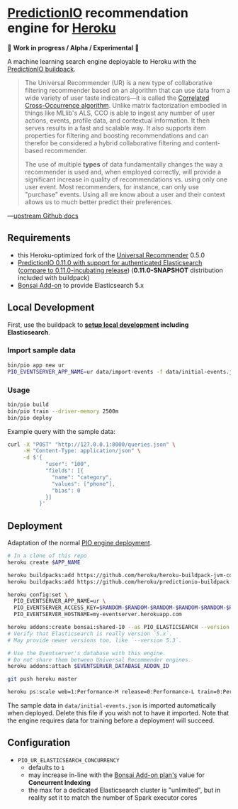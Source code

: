 # [PredictionIO](https://predictionio.incubator.apache.org) recommendation engine for [Heroku](https://www.heroku.com)

🚧 **Work in progress / Alpha / Experimental** 🚧

A machine learning search engine deployable to Heroku with the [PredictionIO buildpack](https://github.com/heroku/predictionio-buildpack).

> The Universal Recommender (UR) is a new type of collaborative filtering recommender based on an algorithm that can use data from a wide variety of user taste indicators&mdash;it is called the [Correlated Cross-Occurrence algorithm](https://mahout.apache.org/users/algorithms/intro-cooccurrence-spark.html). Unlike matrix factorization embodied in things like MLlib's ALS, CCO is able to ingest any number of user actions, events, profile data, and contextual information. It then serves results in a fast and scalable way. It also supports item properties for filtering and boosting recommendations and can therefor be considered a hybrid collaborative filtering and content-based recommender.
>
> The use of multiple **types** of data fundamentally changes the way a recommender is used and, when employed correctly, will provide a significant increase in quality of recommendations vs. using only one user event. Most recommenders, for instance, can only use "purchase" events. Using all we know about a user and their context allows us to much better predict their preferences.

—[upstream Github docs](https://github.com/actionml/universal-recommender)


## Requirements

* this Heroku-optimized fork of the [Universal Recommender](https://github.com/actionml/universal-recommender) 0.5.0
* [PredictionIO 0.11.0 with support for authenticated Elasticsearch](https://github.com/mars/incubator-predictionio/tree/esclient-auth) ([compare to 0.11.0-incubating release](https://github.com/apache/incubator-predictionio/compare/release/0.11.0...mars:esclient-auth)) (**0.11.0-SNAPSHOT** distribution included with buildpack)
* [Bonsai Add-on](https://elements.heroku.com/addons/bonsai) to provide Elasticsearch 5.x


## Local Development

First, use the buildpack to **[setup local development](https://github.com/heroku/predictionio-buildpack/blob/master/DEV.md) including Elasticsearch**.

### Import sample data

```bash
bin/pio app new ur
PIO_EVENTSERVER_APP_NAME=ur data/import-events -f data/initial-events.json
```

### Usage

```bash
bin/pio build
bin/pio train --driver-memory 2500m
bin/pio deploy
```

Example query with the sample data:

```bash
curl -X "POST" "http://127.0.0.1:8000/queries.json" \
     -H "Content-Type: application/json" \
     -d $'{
            "user": "100",
            "fields": [{
              "name": "category",
              "values": ["phone"],
              "bias": 0
            }]
          }'
```

## Deployment

Adaptation of the normal [PIO engine deployment](https://github.com/heroku/predictionio-buildpack/blob/master/CUSTOM.md#engine).

```bash
# In a clone of this repo
heroku create $APP_NAME

heroku buildpacks:add https://github.com/heroku/heroku-buildpack-jvm-common.git
heroku buildpacks:add https://github.com/heroku/predictionio-buildpack.git

heroku config:set \
  PIO_EVENTSERVER_APP_NAME=ur \
  PIO_EVENTSERVER_ACCESS_KEY=$RANDOM-$RANDOM-$RANDOM-$RANDOM-$RANDOM-$RANDOM \
  PIO_EVENTSERVER_HOSTNAME=my-eventserver.herokuapp.com

heroku addons:create bonsai:shared-10 --as PIO_ELASTICSEARCH --version 5.1
# Verify that Elasticsearch is really version `5.x`.
# May provide newer versions too, like `--version 5.3`.

# Use the Eventserver's database with this engine.
# Do not share them between Universal Recommender engines.
heroku addons:attach $EVENTSERVER_DATABASE_ADDON_ID

git push heroku master

heroku ps:scale web=1:Performance-M release=0:Performance-L train=0:Performance-L
```

The sample data in `data/initial-events.json` is imported automatically when deployed. Delete this file if you wish not to have it imported. Note that the engine requires data for training before a deployment will succeed.

## Configuration

* `PIO_UR_ELASTICSEARCH_CONCURRENCY`
  * defaults to `1`
  * may increase in-line with the [Bonsai Add-on plan's](https://elements.heroku.com/addons/bonsai) value for **Concurrent Indexing**
  * the max for a dedicated Elasticsearch cluster is "unlimited", but in reality set it to match the number of Spark executor cores

